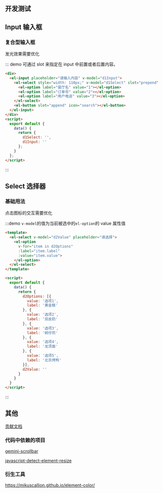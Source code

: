 <script>
  export default {
    data() {
      return {
        d1Select: '',
        d1Input: '',

        d2Options: [{
          value: '选项1',
          label: '黄金糕'
        }, {
          value: '选项2',
          label: '双皮奶'
        }, {
          value: '选项3',
          label: '蚵仔煎'
        }, {
          value: '选项4',
          label: '龙须面'
        }, {
          value: '选项5',
          label: '北京烤鸭'
        }],
        d2Value: ''
      };
    }
  };
</script>
## 开发测试

## Input 输入框

### 复合型输入框

发光效果需要优化

::: demo 可通过 slot 来指定在 input 中前置或者后置内容。
```html
<div>
  <el-input placeholder="请输入内容" v-model="d1Input">
    <el-select style="width: 110px;" v-model="d1Select" slot="prepend" placeholder="请选择">
      <el-option label="餐厅名" value="1"></el-option>
      <el-option label="订单号" value="2"></el-option>
      <el-option label="用户电话" value="3"></el-option>
    </el-select>
    <el-button slot="append" icon="search"></el-button>
  </el-input>
</div>
<script>
  export default {
    data() {
      return {
        d1Select: '',
        d1Input: ''
      };
    }
  };
</script>
```
:::

## Select 选择器

### 基础用法

点击图标的交互需要优化

:::demo `v-model`的值为当前被选中的`el-option`的 value 属性值
```html
<template>
  <el-select v-model="d2Value" placeholder="请选择">
    <el-option
      v-for="item in d2Options"
      :label="item.label"
      :value="item.value">
    </el-option>
  </el-select>
</template>

<script>
  export default {
    data() {
      return {
        d2Options: [{
          value: '选项1',
          label: '黄金糕'
        }, {
          value: '选项2',
          label: '双皮奶'
        }, {
          value: '选项3',
          label: '蚵仔煎'
        }, {
          value: '选项4',
          label: '龙须面'
        }, {
          value: '选项5',
          label: '北京烤鸭'
        }],
        d2Value: ''
      }
    }
  }
</script>
```
:::

## 其他

[贡献文档](https://github.com/ElemeFE/element/blob/dev/.github/CONTRIBUTING.zh-CN.md)

### 代码中依赖的项目

[gemini-scrollbar](https://github.com/noeldelgado/gemini-scrollbar)

[javascript-detect-element-resize](https://github.com/sdecima/javascript-detect-element-resize)

### 衍生工具

https://mikuscallion.github.io/element-color/
